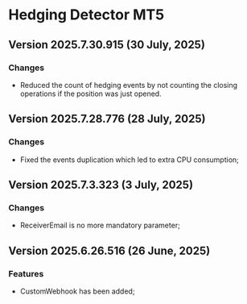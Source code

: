 # Hedging Detector MT5

## Version 2025.7.30.915 (30 July, 2025)
### Changes
* Reduced the count of hedging events by not counting the closing operations if the position was just opened. 

## Version 2025.7.28.776 (28 July, 2025)
### Changes
* Fixed the events duplication which led to extra CPU consumption;

## Version 2025.7.3.323 (3 July, 2025)
### Changes
* ReceiverEmail is no more mandatory parameter;

## Version 2025.6.26.516 (26 June, 2025)
### Features
* CustomWebhook has been added;
